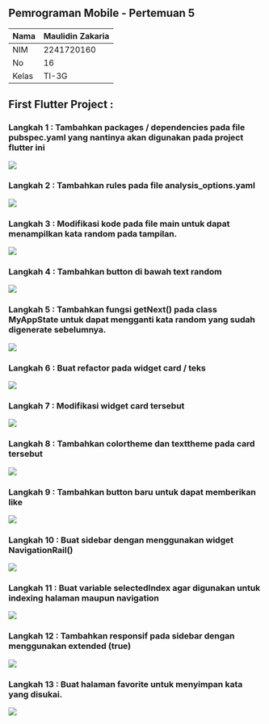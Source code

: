 ## Pemrograman Mobile - Pertemuan 5

| Nama  | Maulidin Zakaria |
| ----- | ---------------- |
| NIM   | 2241720160       |
| No    | 16               |
| Kelas | TI-3G            |

## First Flutter Project :

### Langkah 1 : Tambahkan packages / dependencies pada file pubspec.yaml yang nantinya akan digunakan pada project flutter ini

![](./images/Langkah1.png)

### Langkah 2 : Tambahkan rules pada file analysis_options.yaml

![](./images/Langkah2.png)

### Langkah 3 : Modifikasi kode pada file main untuk dapat menampilkan kata random pada tampilan.

![](./images/Langkah3.png)

### Langkah 4 : Tambahkan button di bawah text random

![](./images/Langkah4.png)

### Langkah 5 : Tambahkan fungsi getNext() pada class MyAppState untuk dapat mengganti kata random yang sudah digenerate sebelumnya.

![](./images/Langkah5.png)

### Langkah 6 : Buat refactor pada widget card / teks

![](./images/Langkah6.png)

### Langkah 7 : Modifikasi widget card tersebut

![](./images/Langkah7.png)

### Langkah 8 : Tambahkan colortheme dan texttheme pada card tersebut

![](./images/Langkah8.png)

### Langkah 9 : Tambahkan button baru untuk dapat memberikan like

![](./images/Langkah9.png)

### Langkah 10 : Buat sidebar dengan menggunakan widget NavigationRail()

![](./images/Langkah10.png)

### Langkah 11 : Buat variable selectedIndex agar digunakan untuk indexing halaman maupun navigation

![](./images/Langkah11.png)

### Langkah 12 : Tambahkan responsif pada sidebar dengan menggunakan extended (true)

![](./images/Langkah12.png)

### Langkah 13 : Buat halaman favorite untuk menyimpan kata yang disukai.

![](./images/Langkah13.png)

